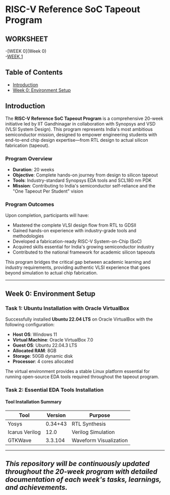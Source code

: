 # RISC-V Reference SoC Tapeout Program

## WORKSHEET
-[WEEK 0](Week 0)  
-[WEEK 1](Week1)

## Table of Contents
- [Introduction](#introduction)
- [Week 0: Environment Setup](#week-0-environment-setup)

## Introduction

The **RISC-V Reference SoC Tapeout Program** is a comprehensive 20-week initiative led by IIT Gandhinagar in collaboration with Synopsys and VSD (VLSI System Design). This program represents India's most ambitious semiconductor mission, designed to empower engineering students with end-to-end chip design expertise—from RTL design to actual silicon fabrication (tapeout).

### Program Overview
- **Duration**: 20 weeks
- **Objective**: Complete hands-on journey from design to silicon tapeout
- **Tools**: Industry-standard Synopsys EDA tools and SCL180 nm PDK
- **Mission**: Contributing to India's semiconductor self-reliance and the "One Tapeout Per Student" vision

### Program Outcomes
Upon completion, participants will have:
- Mastered the complete VLSI design flow from RTL to GDSII
- Gained hands-on experience with industry-grade tools and methodologies
- Developed a fabrication-ready RISC-V System-on-Chip (SoC)
- Acquired skills essential for India's growing semiconductor industry
- Contributed to the national framework for academic silicon tapeouts

This program bridges the critical gap between academic learning and industry requirements, providing authentic VLSI experience that goes beyond simulation to actual chip fabrication.

---

## Week 0: Environment Setup

### Task 1: Ubuntu Installation with Oracle VirtualBox

Successfully installed **Ubuntu 22.04 LTS** on Oracle VirtualBox with the following configuration:
- **Host OS**: Windows 11
- **Virtual Machine**: Oracle VirtualBox 7.0
- **Guest OS**: Ubuntu 22.04.3 LTS
- **Allocated RAM**: 8GB
- **Storage**: 50GB dynamic disk
- **Processor**: 4 cores allocated

The virtual environment provides a stable Linux platform essential for running open-source EDA tools required throughout the tapeout program.

### Task 2: Essential EDA Tools Installation

#### Tool Installation Summary

| Tool | Version | Purpose |
|------|---------|---------|
| Yosys | 0.34+43 | RTL Synthesis | 
| Icarus Verilog | 12.0 | Verilog Simulation | 
| GTKWave | 3.3.104 | Waveform Visualization |

---

*This repository will be continuously updated throughout the 20-week program with detailed documentation of each week's tasks, learnings, and achievements.*
---



